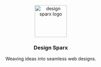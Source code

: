 <p align="center">
<img src="https://github.com/design-sparx/.github/assets/26582923/81208988-2792-41ed-ba24-6158e0eea2d2" alt="design sparx logo" height="100"/>
</p>

<h3 align="center">Design Sparx</h3>

<p align="center">Weaving ideas into seamless web designs.</p>

<!--

**Here are some ideas to get you started:**

🙋‍♀️ A short introduction - what is your organization all about?
🌈 Contribution guidelines - how can the community get involved?
👩‍💻 Useful resources - where can the community find your docs? Is there anything else the community should know?
🍿 Fun facts - what does your team eat for breakfast?
🧙 Remember, you can do mighty things with the power of [Markdown](https://docs.github.com/github/writing-on-github/getting-started-with-writing-and-formatting-on-github/basic-writing-and-formatting-syntax)
-->

